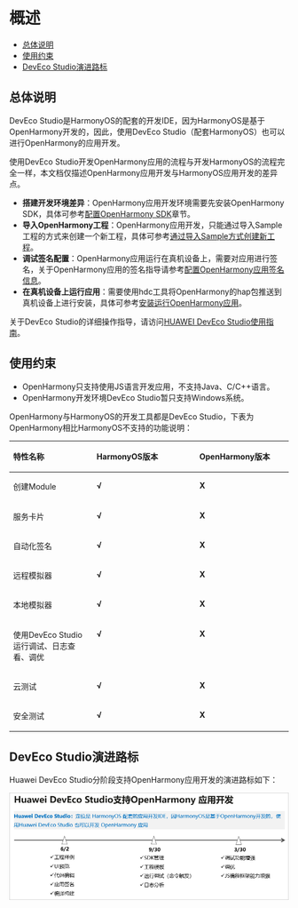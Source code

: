 # 概述<a name="ZH-CN_TOPIC_0000001116414108"></a>

-   [总体说明](#section189422248491)
-   [使用约束](#section65191625782)
-   [DevEco Studio演进路标](#section187875207166)

## 总体说明<a name="section189422248491"></a>

DevEco Studio是HarmonyOS的配套的开发IDE，因为HarmonyOS是基于OpenHarmony开发的，因此，使用DevEco Studio（配套HarmonyOS）也可以进行OpenHarmony的应用开发。

使用DevEco Studio开发OpenHarmony应用的流程与开发HarmonyOS的流程完全一样，本文档仅描述OpenHarmony应用开发与HarmonyOS应用开发的差异点。

-   **搭建开发环境差异**：OpenHarmony应用开发环境需要先安装OpenHarmony SDK，具体可参考[配置OpenHarmony SDK](configuring-openharmony-sdk.md)章节。
-   **导入OpenHarmony工程**：OpenHarmony应用开发，只能通过导入Sample工程的方式来创建一个新工程，具体可参考[通过导入Sample方式创建新工程](import-sample-to-create-project.md)。
-   **调试签名配置**：OpenHarmony应用运行在真机设备上，需要对应用进行签名，关于OpenHarmony应用的签名指导请参考[配置OpenHarmony应用签名信息](configuring-openharmony-app-signature.md)。
-   **在真机设备上运行应用**：需要使用hdc工具将OpenHarmony的hap包推送到真机设备上进行安装，具体可参考[安装运行OpenHarmony应用](installing-openharmony-app.md)。

关于DevEco Studio的详细操作指导，请访问[HUAWEI DevEco Studio使用指南](https://developer.harmonyos.com/cn/docs/documentation/doc-guides/tools_overview-0000001053582387)。

## 使用约束<a name="section65191625782"></a>

-   OpenHarmony只支持使用JS语言开发应用，不支持Java、C/C++语言。
-   OpenHarmony开发环境DevEco Studio暂只支持Windows系统。

OpenHarmony与HarmonyOS的开发工具都是DevEco Studio，下表为OpenHarmony相比HarmonyOS不支持的功能说明：

<a name="table852516933419"></a>
<table><thead align="left"><tr id="row1952618913415"><th class="cellrowborder" valign="top" width="29.882988298829883%" id="mcps1.1.4.1.1"><p id="p165268963418"><a name="p165268963418"></a><a name="p165268963418"></a>特性名称</p>
</th>
<th class="cellrowborder" valign="top" width="36.783678367836785%" id="mcps1.1.4.1.2"><p id="p25262914349"><a name="p25262914349"></a><a name="p25262914349"></a>HarmonyOS版本</p>
</th>
<th class="cellrowborder" valign="top" width="33.33333333333333%" id="mcps1.1.4.1.3"><p id="p125265912343"><a name="p125265912343"></a><a name="p125265912343"></a>OpenHarmony版本</p>
</th>
</tr>
</thead>
<tbody><tr id="row3627192183319"><td class="cellrowborder" valign="top" width="29.882988298829883%" headers="mcps1.1.4.1.1 "><p id="p1362817213320"><a name="p1362817213320"></a><a name="p1362817213320"></a>创建Module</p>
</td>
<td class="cellrowborder" valign="top" width="36.783678367836785%" headers="mcps1.1.4.1.2 "><p id="p8226191353"><a name="p8226191353"></a><a name="p8226191353"></a><strong id="b17226139143511"><a name="b17226139143511"></a><a name="b17226139143511"></a>√</strong></p>
</td>
<td class="cellrowborder" valign="top" width="33.33333333333333%" headers="mcps1.1.4.1.3 "><p id="p14226894353"><a name="p14226894353"></a><a name="p14226894353"></a><strong id="b122614963510"><a name="b122614963510"></a><a name="b122614963510"></a>X</strong></p>
</td>
</tr>
<tr id="row955132319355"><td class="cellrowborder" valign="top" width="29.882988298829883%" headers="mcps1.1.4.1.1 "><p id="p1655172423517"><a name="p1655172423517"></a><a name="p1655172423517"></a>服务卡片</p>
</td>
<td class="cellrowborder" valign="top" width="36.783678367836785%" headers="mcps1.1.4.1.2 "><p id="p1555192493516"><a name="p1555192493516"></a><a name="p1555192493516"></a><strong id="b11551102403511"><a name="b11551102403511"></a><a name="b11551102403511"></a>√</strong></p>
</td>
<td class="cellrowborder" valign="top" width="33.33333333333333%" headers="mcps1.1.4.1.3 "><p id="p85511324183514"><a name="p85511324183514"></a><a name="p85511324183514"></a><strong id="b255116244356"><a name="b255116244356"></a><a name="b255116244356"></a>X</strong></p>
</td>
</tr>
<tr id="row1552619933411"><td class="cellrowborder" valign="top" width="29.882988298829883%" headers="mcps1.1.4.1.1 "><p id="p11430122863614"><a name="p11430122863614"></a><a name="p11430122863614"></a>自动化签名</p>
</td>
<td class="cellrowborder" valign="top" width="36.783678367836785%" headers="mcps1.1.4.1.2 "><p id="p243122863614"><a name="p243122863614"></a><a name="p243122863614"></a><strong id="b14431122873617"><a name="b14431122873617"></a><a name="b14431122873617"></a>√</strong></p>
</td>
<td class="cellrowborder" valign="top" width="33.33333333333333%" headers="mcps1.1.4.1.3 "><p id="p4431162819362"><a name="p4431162819362"></a><a name="p4431162819362"></a><strong id="b4431328163619"><a name="b4431328163619"></a><a name="b4431328163619"></a>X</strong></p>
</td>
</tr>
<tr id="row115263913344"><td class="cellrowborder" valign="top" width="29.882988298829883%" headers="mcps1.1.4.1.1 "><p id="p1323118352362"><a name="p1323118352362"></a><a name="p1323118352362"></a>远程模拟器</p>
</td>
<td class="cellrowborder" valign="top" width="36.783678367836785%" headers="mcps1.1.4.1.2 "><p id="p723143573614"><a name="p723143573614"></a><a name="p723143573614"></a><strong id="b8231173533613"><a name="b8231173533613"></a><a name="b8231173533613"></a>√</strong></p>
</td>
<td class="cellrowborder" valign="top" width="33.33333333333333%" headers="mcps1.1.4.1.3 "><p id="p7231435143619"><a name="p7231435143619"></a><a name="p7231435143619"></a><strong id="b1523111352363"><a name="b1523111352363"></a><a name="b1523111352363"></a>X</strong></p>
</td>
</tr>
<tr id="row183441037105115"><td class="cellrowborder" valign="top" width="29.882988298829883%" headers="mcps1.1.4.1.1 "><p id="p5345237155119"><a name="p5345237155119"></a><a name="p5345237155119"></a>本地模拟器</p>
</td>
<td class="cellrowborder" valign="top" width="36.783678367836785%" headers="mcps1.1.4.1.2 "><p id="p393214320517"><a name="p393214320517"></a><a name="p393214320517"></a><strong id="b1693264315118"><a name="b1693264315118"></a><a name="b1693264315118"></a>√</strong></p>
</td>
<td class="cellrowborder" valign="top" width="33.33333333333333%" headers="mcps1.1.4.1.3 "><p id="p139324438515"><a name="p139324438515"></a><a name="p139324438515"></a><strong id="b169321543175116"><a name="b169321543175116"></a><a name="b169321543175116"></a>X</strong></p>
</td>
</tr>
<tr id="row15269933419"><td class="cellrowborder" valign="top" width="29.882988298829883%" headers="mcps1.1.4.1.1 "><p id="p152318351369"><a name="p152318351369"></a><a name="p152318351369"></a>使用DevEco Studio运行调试、日志查看、调优</p>
</td>
<td class="cellrowborder" valign="top" width="36.783678367836785%" headers="mcps1.1.4.1.2 "><p id="p623118353360"><a name="p623118353360"></a><a name="p623118353360"></a><strong id="b10231535143615"><a name="b10231535143615"></a><a name="b10231535143615"></a>√</strong></p>
</td>
<td class="cellrowborder" valign="top" width="33.33333333333333%" headers="mcps1.1.4.1.3 "><p id="p192313353367"><a name="p192313353367"></a><a name="p192313353367"></a><strong id="b1423123514368"><a name="b1423123514368"></a><a name="b1423123514368"></a>X</strong></p>
</td>
</tr>
<tr id="row7357734143617"><td class="cellrowborder" valign="top" width="29.882988298829883%" headers="mcps1.1.4.1.1 "><p id="p76694468363"><a name="p76694468363"></a><a name="p76694468363"></a>云测试</p>
</td>
<td class="cellrowborder" valign="top" width="36.783678367836785%" headers="mcps1.1.4.1.2 "><p id="p2066918465369"><a name="p2066918465369"></a><a name="p2066918465369"></a><strong id="b3669546133610"><a name="b3669546133610"></a><a name="b3669546133610"></a>√</strong></p>
</td>
<td class="cellrowborder" valign="top" width="33.33333333333333%" headers="mcps1.1.4.1.3 "><p id="p1266910467363"><a name="p1266910467363"></a><a name="p1266910467363"></a><strong id="b11669144693616"><a name="b11669144693616"></a><a name="b11669144693616"></a>X</strong></p>
</td>
</tr>
<tr id="row124331939191517"><td class="cellrowborder" valign="top" width="29.882988298829883%" headers="mcps1.1.4.1.1 "><p id="p146691546143619"><a name="p146691546143619"></a><a name="p146691546143619"></a>安全测试</p>
</td>
<td class="cellrowborder" valign="top" width="36.783678367836785%" headers="mcps1.1.4.1.2 "><p id="p614815145371"><a name="p614815145371"></a><a name="p614815145371"></a><strong id="b101485149375"><a name="b101485149375"></a><a name="b101485149375"></a>√</strong></p>
</td>
<td class="cellrowborder" valign="top" width="33.33333333333333%" headers="mcps1.1.4.1.3 "><p id="p1514811149374"><a name="p1514811149374"></a><a name="p1514811149374"></a><strong id="b01481614133717"><a name="b01481614133717"></a><a name="b01481614133717"></a>X</strong></p>
</td>
</tr>
</tbody>
</table>

## DevEco Studio演进路标<a name="section187875207166"></a>

Huawei DevEco Studio分阶段支持OpenHarmony应用开发的演进路标如下：

![](figures/zh-cn_image_0000001210018359.png)

